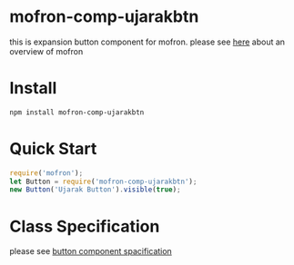 # mofron-comp-ujarakbtn
this is expansion button component for mofron.
please see [here](https://github.com/mofron/mofron) about an overview of mofron

# Install

```bash
npm install mofron-comp-ujarakbtn
```

# Quick Start

```javascript
require('mofron');
let Button = require('mofron-comp-ujarakbtn');
new Button('Ujarak Button').visible(true);
```

# Class Specification
please see [button component spacification](https://github.com/mofron/mofron-comp-button)
